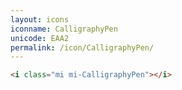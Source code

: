 ```yaml
---
layout: icons
iconname: CalligraphyPen
unicode: EAA2
permalink: /icon/CalligraphyPen/
---
```


``` html
<i class="mi mi-CalligraphyPen"></i>
```
